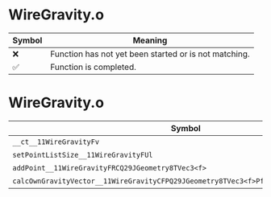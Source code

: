 # WireGravity.o
| Symbol | Meaning 
| ------------- | ------------- 
| :x: | Function has not yet been started or is not matching. 
| :white_check_mark: | Function is completed. 


# WireGravity.o
| Symbol | Decompiled? |
| ------------- | ------------- |
| `__ct__11WireGravityFv` | :white_check_mark: |
| `setPointListSize__11WireGravityFUl` | :white_check_mark: |
| `addPoint__11WireGravityFRCQ29JGeometry8TVec3<f>` | :white_check_mark: |
| `calcOwnGravityVector__11WireGravityCFPQ29JGeometry8TVec3<f>PfRCQ29JGeometry8TVec3<f>` | :x: |
